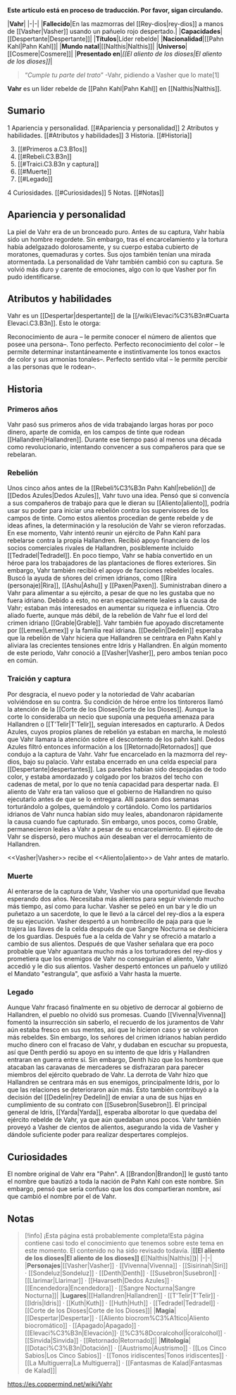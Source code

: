 **Este artículo está en proceso de traducción. Por favor, sigan circulando.**


|**Vahr**|
|-|-|
|**Fallecido**|En las mazmorras del [[Rey-dios\|rey-dios]] a manos de [[Vasher\|Vasher]] usando un pañuelo rojo despertado.|
|**Capacidades**|[[Despertante\|Despertante]]|
|**Títulos**|Líder rebelde|
|**Nacionalidad**|[[Pahn Kahl\|Pahn Kahl]]|
|**Mundo natal**|[[Nalthis\|Nalthis]]|
|**Universo**|[[Cosmere\|Cosmere]]|
|**Presentado en**|*[[El aliento de los dioses\|El aliento de los dioses]]*|

>“*Cumple tu parte del trato*”
\-Vahr, pidiendo a Vasher que lo mate[1]


**Vahr** es un líder rebelde de [[Pahn Kahl\|Pahn Kahl]] en [[Nalthis\|Nalthis]].

## Sumario

1 Apariencia y personalidad. [[#Apariencia y personalidad]] 
2 Atributos y habilidades. [[#Atributos y habilidades]] 
3 Historia. [[#Historia]] 

3. [[#Primeros a.C3.B1os]] 
3. [[#Rebeli.C3.B3n]] 
3. [[#Traici.C3.B3n y captura]] 
3. [[#Muerte]] 
3. [[#Legado]] 


4 Curiosidades. [[#Curiosidades]] 
5 Notas. [[#Notas]] 


## Apariencia y personalidad
La piel de Vahr era de un bronceado puro. Antes de su captura, Vahr había sido un hombre regordete. Sin embargo, tras el encarcelamiento y la tortura había adelgazado dolorosamente, y su cuerpo estaba cubierto de moratones, quemaduras y cortes. Sus ojos también tenían una mirada atormentada.
La personalidad de Vahr también cambió con su captura. Se volvió más duro y carente de emociones, algo con lo que Vasher por fin pudo identificarse.

## Atributos y habilidades
Vahr es un [[Despertar\|despertante]] de la [[/wiki/Elevaci%C3%B3n#Cuarta Elevaci.C3.B3n]]. Esto le otorga:

Reconocimiento de aura – le permite conocer el número de alientos que posee una persona–.
Tono perfecto.
Perfecto reconocimiento del color – le permite determinar instantáneamente e instintivamente los tonos exactos de color y sus armonías tonales–.
Perfecto sentido vital – le permite percibir a las personas que le rodean–.
## Historia
### Primeros años
Vahr pasó sus primeros años de vida trabajando largas horas por poco dinero, aparte de comida, en los campos de tinte que rodean [[Hallandren\|Hallandren]]. Durante ese tiempo pasó al menos una década como revolucionario, intentando convencer a sus compañeros para que se rebelaran.

### Rebelión
Unos cinco años antes de la [[Rebeli%C3%B3n Pahn Kahl\|rebelión]] de [[Dedos Azules\|Dedos Azules]], Vahr tuvo una idea. Pensó que si convencía a sus compañeros de trabajo para que le dieran su [[Aliento\|aliento]], podría usar su poder para iniciar una rebelión contra los supervisores de los campos de tinte. Como estos alientos procedían de gente rebelde y de ideas afines, la determinación y la resolución de Vahr se vieron reforzadas.
En ese momento, Vahr intentó reunir un ejército de Pahn Kahl para rebelarse contra la propia Hallandren. Recibió apoyo financiero de los socios comerciales rivales de Hallandren, posiblemente incluido [[Tedradel\|Tedradel]]. En poco tiempo, Vahr se había convertido en un héroe para los trabajadores de las plantaciones de flores exteriores.
Sin embargo, Vahr también recibió el apoyo de facciones rebeldes locales. Buscó la ayuda de sñores del crimen idrianos, como [[Rira (personaje)\|Rira]], [[Ashu\|Ashu]] y [[Paxen\|Paxen]]. Suministraban dinero a Vahr para alimentar a su ejército, a pesar de que no les gustaba que no fuera idriano. Debido a esto, no eran especialmente leales a la causa de Vahr; estaban más interesados en aumentar su riqueza e influencia. Otro aliado fuerte, aunque más débil, de la rebelión de Vahr fue el lord del crimen idriano [[Grable\|Grable]].
Vahr también fue apoyado discretamente por [[Lemex\|Lemex]] y la familia real idriana. [[Dedelin\|Dedelin]] esperaba que la rebelión de Vahr hiciera que Hallandren se centrara en Pahn Kahl y aliviara las crecientes tensiones entre Idris y Hallandren. En algún momento de este periodo, Vahr conoció a [[Vasher\|Vasher]], pero ambos tenían poco en común.

### Traición y captura
Por desgracia, el nuevo poder y la notoriedad de Vahr acabarían volviéndose en su contra. Su condición de héroe entre los tintoreros llamó la atención de la [[Corte de los Dioses\|Corte de los Dioses]]. Aunque la corte lo consideraba un necio que suponía una pequeña amenaza para Hallandren o [[T'Telir\|T'Telir]], seguían interesados en capturarlo.
A Dedos Azules, cuyos propios planes de rebelión ya estaban en marcha, le molestó que Vahr llamara la atención sobre el descontento de los pahn kahl. Dedos Azules filtró entonces información a los [[Retornado\|Retornados]] que condujo a la captura de Vahr. Vahr fue encarcelado en la mazmorra del rey-dios, bajo su palacio.
Vahr estaba encerrado en una celda especial para [[Despertante\|despertantes]]. Las paredes habían sido despojadas de todo color, y estaba amordazado y colgado por los brazos del techo con cadenas de metal, por lo que no tenía capacidad para despertar nada. El aliento de Vahr era tan valioso que el gobierno de Hallandren no quiso ejecutarlo antes de que se lo entregara. Allí pasaron dos semanas torturándolo a golpes, quemándolo y cortándolo.
Como los partidarios idrianos de Vahr nunca habían sido muy leales, abandonaron rápidamente la causa cuando fue capturado. Sin embargo, unos pocos, como Grable, permanecieron leales a Vahr a pesar de su encarcelamiento. El ejército de Vahr se dispersó, pero muchos aún deseaban ver el derrocamiento de Hallandren.

  <<Vasher\|Vasher>> recibe el <<Aliento\|aliento>> de Vahr antes de matarlo.
### Muerte
Al enterarse de la captura de Vahr, Vasher vio una oportunidad que llevaba esperando dos años. Necesitaba más alientos para seguir viviendo mucho más tiempo, así como para luchar. Vasher se peleó en un bar y le dio un puñetazo a un sacerdote, lo que le llevó a la cárcel del rey-dios a la espera de su ejecución. Vasher despertó a un hombrecillo de paja para que le trajera las llaves de la celda después de que Sangre Nocturna se deshiciera de los guardias. Después fue a la celda de Vahr y se ofreció a matarlo a cambio de sus alientos. Después de que Vasher señalara que era poco probable que Vahr aguantara mucho más a los torturadores del rey-dios y prometiera que los enemigos de Vahr no conseguirían el aliento, Vahr accedió y le dio sus alientos. Vasher despertó entonces un pañuelo y utilizó el Mandato "estrangula", que asfixió a Vahr hasta la muerte.

### Legado
Aunque Vahr fracasó finalmente en su objetivo de derrocar al gobierno de Hallandren, el pueblo no olvidó sus promesas. Cuando [[Vivenna\|Vivenna]] fomentó la insurrección sin saberlo, el recuerdo de los juramentos de Vahr aún estaba fresco en sus mentes, así que le hicieron caso y se volvieron más rebeldes.
Sin embargo, los señores del crimen idrianos habían perdido mucho dinero con el fracaso de Vahr, y dudaban en escuchar su propuesta, así que Denth perdió su apoyo en su intento de que Idris y Hallandren entraran en guerra entre sí. Sin embargo, Denth hizo que los hombres que atacaban las caravanas de mercaderes se disfrazaran para parecer miembros del ejército quebrado de Vahr.
La derrota de Vahr hizo que Hallandren se centrara más en sus enemigos, principalmente Idris, por lo que las relaciones se deterioraron aún más. Esto también contribuyó a la decisión del [[Dedelin\|rey Dedelin]] de enviar a una de sus hijas en cumplimiento de su contrato con [[Susebron\|Susebron]]. El principal general de Idris, [[Yarda\|Yarda]], esperaba alborotar lo que quedaba del ejército rebelde de Vahr, ya que aún quedaban unos pocos.
Vahr también proveyó a Vasher de cientos de alientos, asegurando la vida de Vasher y dándole suficiente poder para realizar despertares complejos.

## Curiosidades
El nombre original de Vahr era "Pahn". A [[Brandon\|Brandon]] le gustó tanto el nombre que bautizó a toda la nación de Pahn Kahl con este nombre. Sin embargo, pensó que sería confuso que los dos compartieran nombre, así que cambió el nombre por el de Vahr.
## Notas

> [!info] ¡Esta página está probablemente completa!Esta página contiene casi todo el conocimiento que tenemos sobre este tema en este momento.
El contenido no ha sido revisado todavía.
|**[[El aliento de los dioses\|El aliento de los dioses]] (**[[Nalthis\|Nalthis]]**)**|
|-|-|
|**Personajes**|[[Vasher\|Vasher]] · [[Vivenna\|Vivenna]] · [[Sisirinah\|Siri]] · [[Sondeluz\|Sondeluz]] · [[Denth\|Denth]] · [[Susebron\|Susebron]] · [[Llarimar\|Llarimar]] · [[Havarseth\|Dedos Azules]] · [[Encendedora\|Encendedora]] · [[Sangre Nocturna\|Sangre Nocturna]]|
|**Lugares**|[[Hallandren\|Hallandren]] · [[T'Telir\|T'Telir]] · [[Idris\|Idris]] · [[Kuth\|Kuth]] · [[Huth\|Huth]] · [[Tedradel\|Tedradel]] · [[Corte de los Dioses\|Corte de los Dioses]]|
|**Magia**|[[Despertar\|Despertar]] · [[Aliento biocrom%C3%A1tico\|Aliento biocromático]] · [[Apagado\|Apagado]] · [[Elevaci%C3%B3n\|Elevación]]· [[%C3%8Dcoralcohol\|Ícoralcohol]] · [[Sinvida\|Sinvida]] · [[Retornado\|Retornado]]|
|**Mitología**|[[Dotaci%C3%B3n\|Dotación]] · [[Austrismo\|Austrismo]] · [[Los Cinco Sabios\|Los Cinco Sabios]] · [[Tonos iridiscentes\|Tonos iridiscentes]] · [[La Multiguerra\|La Multiguerra]] · [[Fantasmas de Kalad\|Fantasmas de Kalad]]|



https://es.coppermind.net/wiki/Vahr